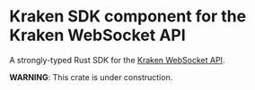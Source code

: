 # Kraken SDK component for the Kraken WebSocket API

A strongly-typed Rust SDK for the [Kraken WebSocket API](https://docs.kraken.com/websockets/).

**WARNING**: This crate is under construction.